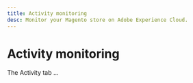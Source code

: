 ```yaml
---
title: Activity monitoring
desc: Monitor your Magento store on Adobe Experience Cloud.
---
```


# Activity monitoring

The Activity tab ...

